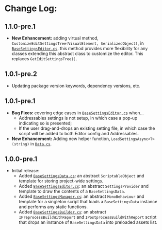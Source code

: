 # Change Log:

## 1.1.0-pre.1

 - **New Enhancement:** adding virtual method, `CustomizeEditSettingsTree(VisualElement, SerializedObject)`, in [`BaseSettingsEditor.cs`](/Editor/BaseSettingsEditor.cs). this method provides more flexibility for any classes extending this abstract class to customize the editor. This replaces `GetEditSettingsTree()`.

## 1.0.1-pre.2

 - Updating package version keywords, dependency versions, etc.

## 1.0.1-pre.1

 - **Bug Fixes:** covering edge cases in [`BaseSettingsEditor.cs`](/Editor/BaseSettingsEditor.cs) when...
     - Addressables settings is not setup, in which case a pop-up indicating so is presented;
     - If the user drag-and-drops an existing setting file, in which case the script will be added to both Editor config and Addressables.
 - **New Enhancement:** Adding new helper function, `LoadSettingsAsync<T>(string)` in [`Data.cs`](/Data/Data.cs).

## 1.0.0-pre.1

- Initial release:
    - Added [`BaseSettingsData.cs`](/Runtime/BaseSettingsData.cs): an abstract `ScriptableObject` and template for storing project-wide settings.
    - Added [`BaseSettingsEditor.cs`](/Editor/BaseSettingsEditor.cs): an abstract `SettingsProvider` and template to draw the contents of a `BaseSettingsData`.
    - Added [`BaseSettingsManager.cs`](/Runtime/BaseSettingsManager.cs): an abstract `MonoBehaviour` and template for a singleton script that loads a `BaseSettingsData` instance and performs any static functions.
    - Added [`BaseSettingsBuilder.cs`](/Editor/BaseSettingsBuilder.cs): an abstract `IPreprocessBuildWithReport` and `IPostprocessBuildWithReport` script that drops an instance of `BaseSettingsData` into preloaded assets list.
